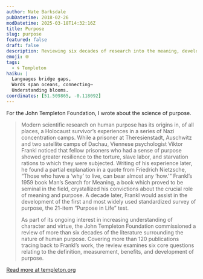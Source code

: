 ```yaml
---
author: Nate Barksdale
pubDatetime: 2018-02-26
modDatetime: 2025-03-18T14:32:16Z
title: Purpose
slug: purpose
featured: false
draft: false
description: Reviewing six decades of research into the meaning, development, and benefits of purpose in life
emoji: 🌐
tags:
  - 🌀 Templeton
haiku: |
  Languages bridge gaps,
  Words span oceans, connecting—
  Understanding blooms.
coordinates: [51.509865, -0.118092]
---
```


For the John Templeton Foundation, I wrote about the science of purpose.

> Modern scientific research on human purpose has its origins in, of all places, a Holocaust survivor’s experiences in a series of Nazi concentration camps. While a prisoner at Theresienstadt, Auschwitz and two satellite camps of Dachau, Viennese psychologist Viktor Frankl noticed that fellow prisoners who had a sense of purpose showed greater resilience to the torture, slave labor, and starvation rations to which they were subjected. Writing of his experience later, he found a partial explanation in a quote from Friedrich Nietzsche, “Those who have a ‘why’ to live, can bear almost any ‘how.’” Frankl’s 1959 book Man’s Search for Meaning, a book which proved to be seminal in the field, crystallized his convictions about the crucial role of meaning and purpose. A decade later, Frankl would assist in the development of the first and most widely used standardized survey of purpose, the 21-item “Purpose in Life” test.
>
> As part of its ongoing interest in increasing understanding of character and virtue, the John Templeton Foundation commissioned a review of more than six decades of the literature surrounding the nature of human purpose. Covering more than 120 publications tracing back to Frankl’s work, the review examines six core questions relating to the definition, measurement, benefits, and development of purpose.

[Read more at templeton.org](https://www.templeton.org/discoveries/the-psychology-of-purpose)
